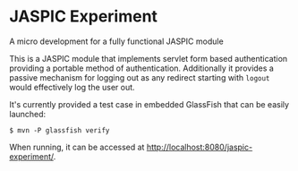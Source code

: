 # JASPIC Experiment
A micro development for a fully functional JASPIC module

This is a JASPIC module that implements servlet form based authentication providing a portable method of authentication. Additionally it provides a passive mechanism for logging out as any redirect starting with ```logout``` would effectively log the user out.

It's currently provided a test case in embedded GlassFish that can be easily launched:
```
$ mvn -P glassfish verify
```

When running, it can be accessed at [http://localhost:8080/jaspic-experiment/](localhost:8080/jaspic-experiment/).
